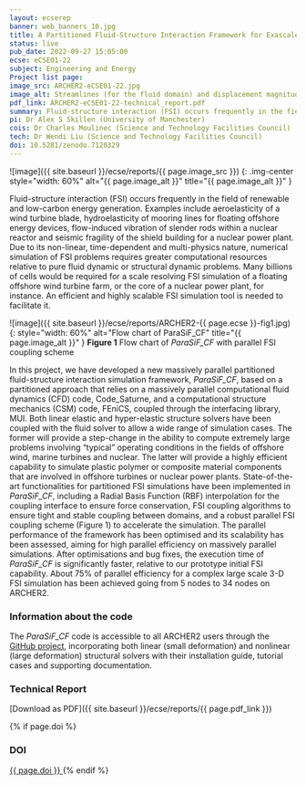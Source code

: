 ```yaml
---
layout: ecserep
banner: web_banners_10.jpg
title: A Partitioned Fluid-Structure Interaction Framework for Exascale
status: live
pub_date: 2022-09-27 15:05:00
ecse: eCSE01-22
subject: Engineering and Energy
Project list page:
image_src: ARCHER2-eCSE01-22.jpg
image_alt: Streamlines (for the fluid domain) and displacement magnitude contour (for the structure domain) for the 3-D flow past elastic beam case with non-linear structure solver
pdf_link: ARCHER2-eCSE01-22-technical_report.pdf
summary: Fluid-structure interaction (FSI) occurs frequently in the field of renewable and low-carbon energy generation. Simulation of FSI problems is highly computationally demanding. This project developed an efficient and highly scalable FSI simulation tool, ParaSiF_CF, which can be used for a wide range of simulation cases, including extremely large problems involving “typical” operating conditions in the fields of offshore wind, marine turbines and nuclear energy, and the simulation of plastic polymer or composite material components that are involved in offshore turbines.
pi: Dr Alex S Skillen (University of Manchester)
cois: Dr Charles Moulinec (Science and Technology Facilities Council)
tech: Dr Wendi Liu (Science and Technology Facilities Council)
doi: 10.5281/zenodo.7120329
---
```


![image]({{ site.baseurl }}/ecse/reports/{{ page.image_src }})
{: .img-center style="width: 60%" alt="{{ page.image_alt }}" title="{{ page.image_alt }}" }

Fluid-structure interaction (FSI) occurs frequently in the field of renewable and low-carbon energy generation. Examples include aeroelasticity of a wind turbine blade, hydroelasticity of mooring lines for floating offshore energy devices, flow-induced vibration of slender rods within a nuclear reactor and seismic fragility of the shield building for a nuclear power plant. Due to its non-linear, time-dependent and multi-physics nature, numerical simulation of FSI problems requires greater computational resources relative to pure fluid dynamic or structural dynamic problems. Many billions of cells would be required for a scale resolving FSI simulation of a floating offshore wind turbine farm, or the core of a nuclear power plant, for instance. An efficient and highly scalable FSI simulation tool is needed to facilitate it. 

![image]({{ site.baseurl }}/ecse/reports/ARCHER2-{{ page.ecse }}-fig1.jpg)
{:  style="width: 60%" alt="Flow chart of ParaSiF_CF" title="{{ page.image_alt }}" }
**Figure 1** Flow chart of *ParaSiF_CF* with parallel FSI coupling scheme


In this project, we have developed a new massively parallel partitioned fluid-structure interaction simulation framework, *ParaSiF_CF*, based on a partitioned approach that relies on a massively parallel computational fluid dynamics (CFD) code, Code_Saturne, and a computational structure mechanics (CSM) code, FEniCS, coupled through the interfacing library, MUI. Both linear elastic and hyper-elastic structure solvers have been coupled with the fluid solver to allow a wide range of simulation cases. The former will provide a step-change in the ability to compute extremely large problems involving “typical” operating conditions in the fields of offshore wind, marine turbines and nuclear. The latter will provide a highly efficient capability to simulate plastic polymer or composite material components that are involved in offshore turbines or nuclear power plants. 
State-of-the-art functionalities for partitioned FSI simulations have been implemented in *ParaSiF_CF*, including a Radial Basis Function (RBF) interpolation for the coupling interface to ensure force conservation, FSI coupling algorithms to ensure tight and stable coupling between domains, and a robust parallel FSI coupling scheme (Figure 1) to accelerate the simulation. The parallel performance of the framework has been optimised and its scalability has been assessed, aiming for high parallel efficiency on massively parallel simulations. After optimisations and bug fixes, the execution time of *ParaSiF_CF* is significantly faster, relative to our prototype initial FSI capability. About 75% of parallel efficiency for a complex large scale 3-D FSI simulation has been achieved going from 5 nodes to 34 nodes on ARCHER2.





### Information about the code

The *ParaSiF_CF* code is accessible to all ARCHER2 users through the [GitHub project](https://github.com/ParaSiF-CF), incorporating both linear (small deformation) and nonlinear (large deformation) structural solvers with their installation guide, tutorial cases and supporting documentation.


### Technical Report

[Download as PDF]({{ site.baseurl }}/ecse/reports/{{ page.pdf_link }}) 

{% if page.doi  %}
### DOI
  <a href="https://doi.org/{{ page.doi }}">
     {{ page.doi }}
  </a>
{% endif %}